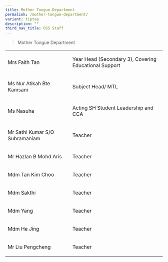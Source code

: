 ```yaml
---
title: Mother Tongue Department
permalink: /mother-tongue-department/
variant: tiptap
description: ""
third_nav_title: OSS Staff
---
```

<blockquote>
<p>Mother Tongue Department</p>
</blockquote>
<p></p>
<table style="minWidth: 50px">
<colgroup>
<col>
<col>
</colgroup>
<tbody>
<tr>
<td rowspan="1" colspan="1">
<p>Mrs Faith Tan</p>
</td>
<td rowspan="1" colspan="1">
<p>Year Head (Secondary 3), Covering Educational Support</p>
</td>
</tr>
<tr>
<td rowspan="1" colspan="1">
<p>Ms Nur Atikah Bte Kamsani</p>
</td>
<td rowspan="1" colspan="1">
<p>Subject Head/ MTL</p>
</td>
</tr>
<tr>
<td rowspan="1" colspan="1">
<p>Ms Nasuha</p>
</td>
<td rowspan="1" colspan="1">
<p>Acting SH Student Leadership and CCA</p>
</td>
</tr>
<tr>
<td rowspan="1" colspan="1">
<p>Mr Sathi Kumar S/O Subramaniam</p>
</td>
<td rowspan="1" colspan="1">
<p>Teacher</p>
</td>
</tr>
<tr>
<td rowspan="1" colspan="1">
<p>Mr Hazlan B Mohd Aris</p>
</td>
<td rowspan="1" colspan="1">
<p>Teacher</p>
</td>
</tr>
<tr>
<td rowspan="1" colspan="1">
<p>Mdm Tan Kim Choo</p>
</td>
<td rowspan="1" colspan="1">
<p>Teacher</p>
</td>
</tr>
<tr>
<td rowspan="1" colspan="1">
<p>Mdm Sakthi</p>
</td>
<td rowspan="1" colspan="1">
<p>Teacher</p>
</td>
</tr>
<tr>
<td rowspan="1" colspan="1">
<p>Mdm Yang</p>
</td>
<td rowspan="1" colspan="1">
<p>Teacher</p>
</td>
</tr>
<tr>
<td rowspan="1" colspan="1">
<p>Mdm He Jing</p>
</td>
<td rowspan="1" colspan="1">
<p>Teacher</p>
</td>
</tr>
<tr>
<td rowspan="1" colspan="1">
<p>Mr Liu Pengcheng</p>
</td>
<td rowspan="1" colspan="1">
<p>Teacher</p>
</td>
</tr>
</tbody>
</table>
<p></p>